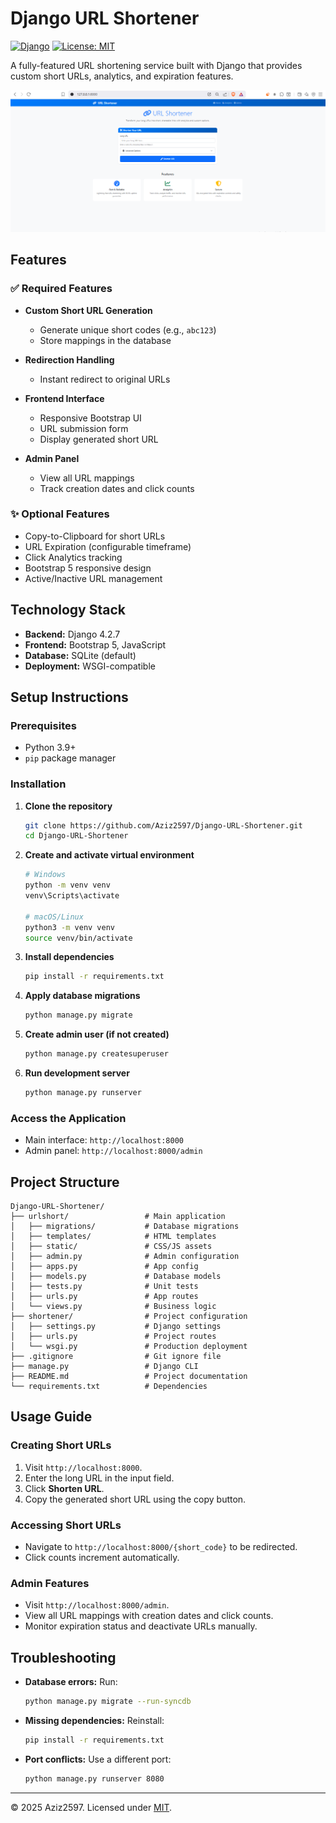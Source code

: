 # Django URL Shortener

[![Django](https://img.shields.io/badge/Django-4.2.7-brightgreen.svg)](https://www.djangoproject.com/)
[![License: MIT](https://img.shields.io/badge/License-MIT-yellow.svg)](https://opensource.org/licenses/MIT)

A fully-featured URL shortening service built with Django that provides custom short URLs, analytics, and expiration features.

![URL Shortener Interface](assets/screenshots/image.png)

## Features

### ✅ Required Features

* **Custom Short URL Generation**
  * Generate unique short codes (e.g., `abc123`)
  * Store mappings in the database

* **Redirection Handling**
  * Instant redirect to original URLs

* **Frontend Interface**
  * Responsive Bootstrap UI
  * URL submission form
  * Display generated short URL

* **Admin Panel**
  * View all URL mappings
  * Track creation dates and click counts

### ✨ Optional Features
* Copy-to-Clipboard for short URLs
* URL Expiration (configurable timeframe)
* Click Analytics tracking
* Bootstrap 5 responsive design
* Active/Inactive URL management

## Technology Stack
* **Backend:** Django 4.2.7
* **Frontend:** Bootstrap 5, JavaScript
* **Database:** SQLite (default)
* **Deployment:** WSGI-compatible

## Setup Instructions

### Prerequisites
* Python 3.9+
* `pip` package manager

### Installation
1. **Clone the repository**

   ```bash
   git clone https://github.com/Aziz2597/Django-URL-Shortener.git
   cd Django-URL-Shortener
   ```

2. **Create and activate virtual environment**
   ```bash
   # Windows
   python -m venv venv
   venv\Scripts\activate

   # macOS/Linux
   python3 -m venv venv
   source venv/bin/activate
   ```

3. **Install dependencies**
   ```bash
   pip install -r requirements.txt
   ```

4. **Apply database migrations**
   ```bash
   python manage.py migrate
   ```

5. **Create admin user (if not created)**
   ```bash
   python manage.py createsuperuser
   ```

6. **Run development server**
   ```bash
   python manage.py runserver
   ```

### Access the Application
* Main interface: `http://localhost:8000`
* Admin panel: `http://localhost:8000/admin`

## Project Structure

```plaintext
Django-URL-Shortener/
├── urlshort/                 # Main application
│   ├── migrations/           # Database migrations
│   ├── templates/            # HTML templates
│   ├── static/               # CSS/JS assets
│   ├── admin.py              # Admin configuration
│   ├── apps.py               # App config
│   ├── models.py             # Database models
│   ├── tests.py              # Unit tests
│   ├── urls.py               # App routes
│   └── views.py              # Business logic
├── shortener/                # Project configuration
│   ├── settings.py           # Django settings
│   ├── urls.py               # Project routes
│   └── wsgi.py               # Production deployment
├── .gitignore                # Git ignore file
├── manage.py                 # Django CLI
├── README.md                 # Project documentation
└── requirements.txt          # Dependencies
```

## Usage Guide
### Creating Short URLs

1. Visit `http://localhost:8000`.
2. Enter the long URL in the input field.
3. Click **Shorten URL**.
4. Copy the generated short URL using the copy button.

### Accessing Short URLs
* Navigate to `http://localhost:8000/{short_code}` to be redirected.
* Click counts increment automatically.

### Admin Features
* Visit `http://localhost:8000/admin`.
* View all URL mappings with creation dates and click counts.
* Monitor expiration status and deactivate URLs manually.

## Troubleshooting
* **Database errors:** Run:
  ```bash
  python manage.py migrate --run-syncdb
  ```

* **Missing dependencies:** Reinstall:
  ```bash
  pip install -r requirements.txt
  ```

* **Port conflicts:** Use a different port:
  ```bash
  python manage.py runserver 8080
  ```

---

© 2025 Aziz2597. Licensed under [MIT](https://opensource.org/licenses/MIT).

